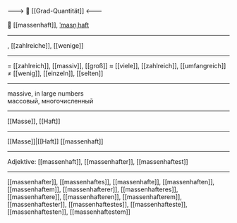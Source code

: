---> 🧮 [[Grad-Quantität]] <---

👥 [[massenhaft]], [ˈmasn̩ˌhaft](https://youglish.com/pronounce/massenhaft/german)

---
, [[zahlreiche]], [[wenige]]

---
= [[zahlreich]], [[massiv]], [[groß]]
≈ [[viele]], [[zahlreich]], [[umfangreich]]
≠ [[wenig]], [[einzeln]], [[selten]]

---
massive, in large numbers  
массовый, многочисленный

---
[[Masse]], [[Haft]]

---
[[Masse]]|[[Haft]]
[[massenhaft]]


---
Adjektive: [[massenhaft]], [[massenhafter]], [[massenhaftest]]

---
[[massenhafter]], [[massenhaftes]], [[massenhafte]], [[massenhaften]], [[massenhaftem]], [[massenhafterer]], [[massenhafteres]], [[massenhaftere]], [[massenhafteren]], [[massenhafterem]], [[massenhaftester]], [[massenhaftestes]], [[massenhafteste]], [[massenhaftesten]], [[massenhaftestem]]